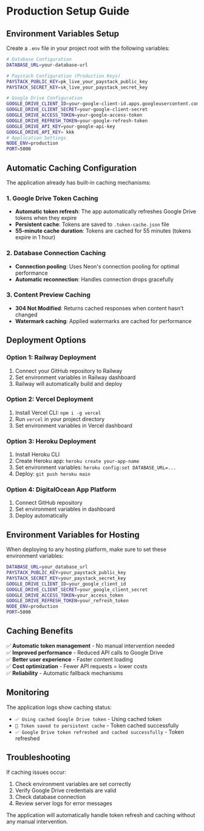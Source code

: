 # Production Setup Guide

## Environment Variables Setup

Create a `.env` file in your project root with the following variables:

```bash
# Database Configuration
DATABASE_URL=your-database-url

# Paystack Configuration (Production Keys)
PAYSTACK_PUBLIC_KEY=pk_live_your_paystack_public_key
PAYSTACK_SECRET_KEY=sk_live_your_paystack_secret_key

# Google Drive Configuration
GOOGLE_DRIVE_CLIENT_ID=your-google-client-id.apps.googleusercontent.com
GOOGLE_DRIVE_CLIENT_SECRET=your-google-client-secret
GOOGLE_DRIVE_ACCESS_TOKEN=your-google-access-token
GOOGLE_DRIVE_REFRESH_TOKEN=your-google-refresh-token
GOOGLE_DRIVE_API_KEY=your-google-api-key
GOOGLE_DRIVE_API_KEY= kkk
# Application Settings
NODE_ENV=production
PORT=5000
```

## Automatic Caching Configuration

The application already has built-in caching mechanisms:

### 1. Google Drive Token Caching
- **Automatic token refresh**: The app automatically refreshes Google Drive tokens when they expire
- **Persistent cache**: Tokens are saved to `.token-cache.json` file
- **55-minute cache duration**: Tokens are cached for 55 minutes (tokens expire in 1 hour)

### 2. Database Connection Caching
- **Connection pooling**: Uses Neon's connection pooling for optimal performance
- **Automatic reconnection**: Handles connection drops gracefully

### 3. Content Preview Caching
- **304 Not Modified**: Returns cached responses when content hasn't changed
- **Watermark caching**: Applied watermarks are cached for performance

## Deployment Options

### Option 1: Railway Deployment
1. Connect your GitHub repository to Railway
2. Set environment variables in Railway dashboard
3. Railway will automatically build and deploy

### Option 2: Vercel Deployment
1. Install Vercel CLI: `npm i -g vercel`
2. Run `vercel` in your project directory
3. Set environment variables in Vercel dashboard

### Option 3: Heroku Deployment
1. Install Heroku CLI
2. Create Heroku app: `heroku create your-app-name`
3. Set environment variables: `heroku config:set DATABASE_URL=...`
4. Deploy: `git push heroku main`

### Option 4: DigitalOcean App Platform
1. Connect GitHub repository
2. Set environment variables in dashboard
3. Deploy automatically

## Environment Variables for Hosting

When deploying to any hosting platform, make sure to set these environment variables:

```bash
DATABASE_URL=your_database_url
PAYSTACK_PUBLIC_KEY=your_paystack_public_key
PAYSTACK_SECRET_KEY=your_paystack_secret_key
GOOGLE_DRIVE_CLIENT_ID=your_google_client_id
GOOGLE_DRIVE_CLIENT_SECRET=your_google_client_secret
GOOGLE_DRIVE_ACCESS_TOKEN=your_access_token
GOOGLE_DRIVE_REFRESH_TOKEN=your_refresh_token
NODE_ENV=production
PORT=5000
```

## Caching Benefits

✅ **Automatic token management** - No manual intervention needed  
✅ **Improved performance** - Reduced API calls to Google Drive  
✅ **Better user experience** - Faster content loading  
✅ **Cost optimization** - Fewer API requests = lower costs  
✅ **Reliability** - Automatic fallback mechanisms  

## Monitoring

The application logs show caching status:
- `✅ Using cached Google Drive token` - Using cached token
- `💾 Token saved to persistent cache` - Token cached successfully
- `✅ Google Drive token refreshed and cached successfully` - Token refreshed

## Troubleshooting

If caching issues occur:
1. Check environment variables are set correctly
2. Verify Google Drive credentials are valid
3. Check database connection
4. Review server logs for error messages

The application will automatically handle token refresh and caching without any manual intervention.